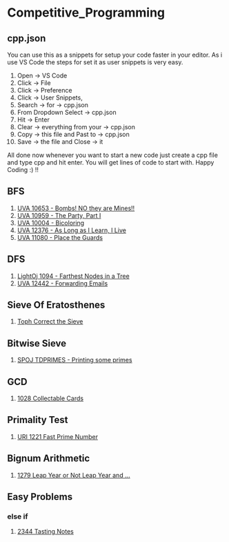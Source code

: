# Competitive_Programming

## cpp.json
You can use this as a snippets for setup your code faster in your editor. As i use VS Code the steps for set it as user snippets is very easy. 
1. Open -> VS Code
2. Click -> File
3. Click -> Preference
4. Click -> User Snippets,
5. Search -> for -> cpp.json
6. From Dropdown Select -> cpp.json
7. Hit -> Enter
8. Clear -> everything from your -> cpp.json
9. Copy -> this file and Past to -> cpp.json
10. Save -> the file and Close -> it

All done now whenever you want to start a new code just create a cpp file and type cpp and hit enter. You will get lines of code to start with. Happy Coding :) !!

## BFS
1. [UVA 10653 - Bombs! NO they are Mines!!](https://onlinejudge.org/index.php?option=com_onlinejudge&Itemid=8&category=18&page=show_problem&problem=1594)
2. [UVA 10959 - The Party, Part I](https://onlinejudge.org/index.php?option=com_onlinejudge&Itemid=8&page=show_problem&problem=1900)
3. [UVA 10004 - Bicoloring](https://onlinejudge.org/index.php?option=com_onlinejudge&Itemid=8&page=show_problem&problem=945)
4. [UVA 12376 - As Long as I Learn, I Live](https://onlinejudge.org/index.php?option=com_onlinejudge&Itemid=8&page=show_problem&problem=3798)
5. [UVA 11080 - Place the Guards](https://onlinejudge.org/index.php?option=onlinejudge&page=show_problem&problem=2021)

## DFS
1. [LightOj 1094 - Farthest Nodes in a Tree](http://lightoj.com/volume_showproblem.php?problem=1094)
2. [UVA 12442 - Forwarding Emails](https://onlinejudge.org/index.php?option=com_onlinejudge&Itemid=8&page=show_problem&problem=3873)

## Sieve Of Eratosthenes
1. [Toph Correct the Sieve](https://toph.co/p/correct-the-sieve)

## Bitwise Sieve
1. [SPOJ TDPRIMES - Printing some primes](https://www.spoj.com/problems/TDPRIMES/)

## GCD
1. [1028 Collectable Cards](https://www.urionlinejudge.com.br/judge/en/problems/view/1028)

## Primality Test
1. [URI 1221 Fast Prime Number](https://www.urionlinejudge.com.br/judge/en/problems/view/1221)

## Bignum Arithmetic
1. [1279 Leap Year or Not Leap Year and …](https://www.urionlinejudge.com.br/judge/en/problems/view/1279)

## Easy Problems
### else if
1. [2344 Tasting Notes](https://www.urionlinejudge.com.br/judge/en/problems/view/2344)